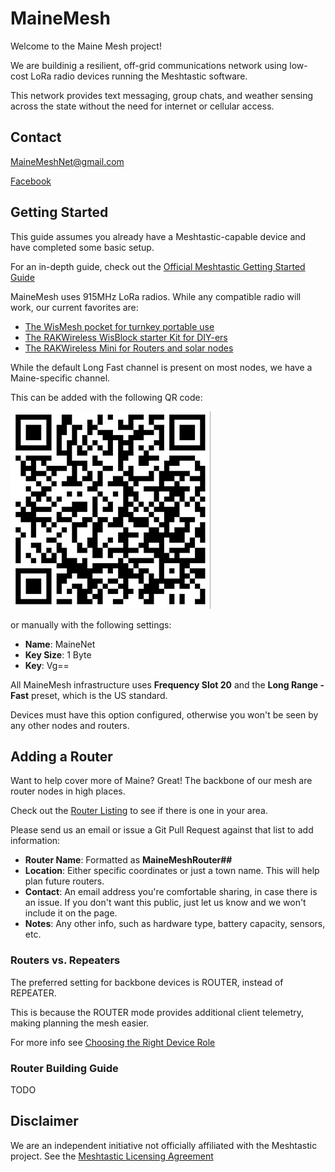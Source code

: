 # MaineMesh
Welcome to the Maine Mesh project! 

We are buildinig a resilient, off-grid communications network using low-cost LoRa radio devices running the Meshtastic software.

This network provides text messaging, group chats, and weather sensing across the state without the need for internet or cellular access.

## Contact
[MaineMeshNet@gmail.com](mailto:MaineMeshNet@gmail.com)

[Facebook](https://www.facebook.com/groups/570190336078767)

## Getting Started
This guide assumes you already have a Meshtastic-capable device and have completed some basic setup.

For an in-depth guide, check out the [Official Meshtastic Getting Started Guide](https://meshtastic.org/docs/getting-started/)

MaineMesh uses 915MHz LoRa radios. While any compatible radio will work, our current favorites are:
- [The WisMesh pocket for turnkey portable use](https://store.rokland.com/collections/kits/products/wismesh-pocket)
- [The RAKWireless WisBlock starter Kit for DIY-ers](https://store.rokland.com/collections/kits/products/rak-wireless-wisblock-meshtastic-starter-kit)
- [The RAKWireless Mini for Routers and solar nodes](https://store.rokland.com/products/rakwireless-mini-meshtastic-starter-kit-us915-rak19003-4631-sku-115093?variant=42139276247123)

While the default Long Fast channel is present on most nodes, we have a Maine-specific channel. 

This can be added with the following QR code:

![QR Code for MaineMesh MaineNet channel](/channels/mainenet.jpg)


or manually with the following settings:
- **Name**: MaineNet
- **Key Size**: 1 Byte
- **Key**: Vg==


All MaineMesh infrastructure uses **Frequency Slot 20** and the **Long Range - Fast** preset, which is the US standard. 

Devices must have this option configured, otherwise you won't be seen by any other nodes and routers.

## Adding a Router
Want to help cover more of Maine? Great! The backbone of our mesh are router nodes in high places.

Check out the [Router Listing](/router/router_list.md) to see if there is one in your area.

Please send us an email or issue a Git Pull Request against that list to add information:
- **Router Name**: Formatted as **MaineMeshRouter##**
- **Location**: Either specific coordinates or just a town name. This will help plan future routers.
- **Contact**: An email address you're comfortable sharing, in case there is an issue. If you don't want this public, just let us know and we won't include it on the page.
- **Notes**: Any other info, such as hardware type, battery capacity, sensors, etc.

### Routers vs. Repeaters
The preferred setting for backbone devices is ROUTER, instead of REPEATER. 

This is because the ROUTER mode provides additional client telemetry, making planning the mesh easier.

For more info see [Choosing the Right Device Role](https://meshtastic.org/blog/choosing-the-right-device-role/)

### Router Building Guide
TODO

## Disclaimer
We are an independent initiative not officially affiliated with the Meshtastic project.
See the [Meshtastic Licensing Agreement](https://meshtastic.org/docs/legal/licensing-and-trademark/)
